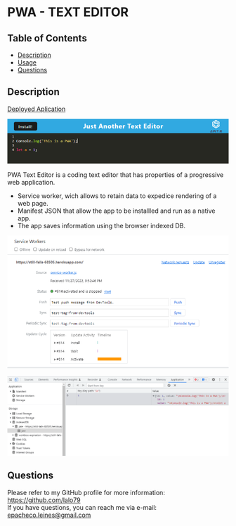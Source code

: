 
# PWA -  TEXT EDITOR  


## Table of Contents
- [Description](#description)
- [Usage](#usage)  
- [Questions](#questions)  
  


## Description  

[Deployed Aplication](https://still-falls-68505.herokuapp.com/)

![Pwa Text Editor](./img/PWA-text-editor-main.png)

PWA Text Editor is a coding text editor that has properties of a progressive web application.
- Service worker, wich allows to retain data to expedice rendering of a web page.
- Manifest JSON that allow the app to be installled and run as a native app.
- The app saves information using the browser indexed DB.
  
![Service Worker](./img/service-worker.png)

![IndexedDB](./img/indexedDb.png)

  


## Questions
Please refer to my GitHub profile for more information: https://github.com/lalo79  
If you have questions, you can reach me via e-mail: epacheco.leines@gmail.com   


